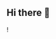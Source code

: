 ## Hi there 👋
! [](http://github-profile-summary-cards.vercel.app/api/cards/profile-details?username=TwRei&theme=2077)




